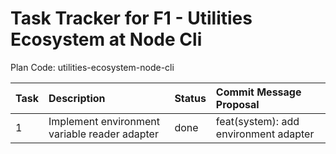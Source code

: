 # Task Tracker for F1 - Utilities Ecosystem at Node Cli

Plan Code: utilities-ecosystem-node-cli

| Task | Description                                   | Status | Commit Message Proposal                     |
| :--- | :-------------------------------------------- | :----- | :------------------------------------------ |
| 1    | Implement environment variable reader adapter | done   | feat(system): add environment adapter       |
